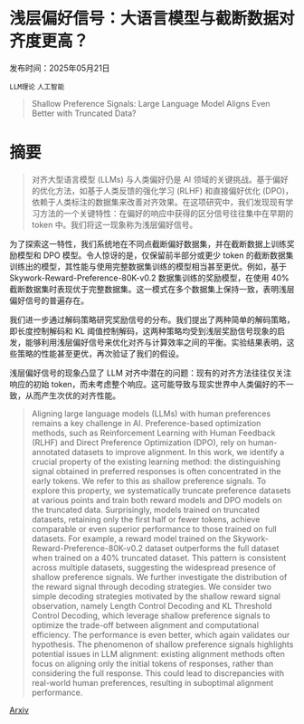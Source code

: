 # 浅层偏好信号：大语言模型与截断数据对齐度更高？

发布时间：2025年05月21日

`LLM理论` `人工智能`

> Shallow Preference Signals: Large Language Model Aligns Even Better with Truncated Data?

# 摘要

> 对齐大型语言模型 (LLMs) 与人类偏好仍是 AI 领域的关键挑战。基于偏好的优化方法，如基于人类反馈的强化学习 (RLHF) 和直接偏好优化 (DPO)，依赖于人类标注的数据集来改善对齐效果。在这项研究中，我们发现现有学习方法的一个关键特性：在偏好的响应中获得的区分信号往往集中在早期的 token 中。我们将这一现象称为浅层偏好信号。

为了探索这一特性，我们系统地在不同点截断偏好数据集，并在截断数据上训练奖励模型和 DPO 模型。令人惊讶的是，仅保留前半部分或更少 token 的截断数据集训练出的模型，其性能与使用完整数据集训练的模型相当甚至更优。例如，基于 Skywork-Reward-Preference-80K-v0.2 数据集训练的奖励模型，在使用 40% 截断数据集时表现优于完整数据集。这一模式在多个数据集上保持一致，表明浅层偏好信号的普遍存在。

我们进一步通过解码策略研究奖励信号的分布。我们提出了两种简单的解码策略，即长度控制解码和 KL 阈值控制解码，这两种策略均受到浅层奖励信号现象的启发，能够利用浅层偏好信号来优化对齐与计算效率之间的平衡。实验结果表明，这些策略的性能甚至更优，再次验证了我们的假设。

浅层偏好信号的现象凸显了 LLM 对齐中潜在的问题：现有的对齐方法往往仅关注响应的初始 token，而未考虑整个响应。这可能导致与现实世界中人类偏好的不一致，从而产生次优的对齐性能。

> Aligning large language models (LLMs) with human preferences remains a key challenge in AI. Preference-based optimization methods, such as Reinforcement Learning with Human Feedback (RLHF) and Direct Preference Optimization (DPO), rely on human-annotated datasets to improve alignment. In this work, we identify a crucial property of the existing learning method: the distinguishing signal obtained in preferred responses is often concentrated in the early tokens. We refer to this as shallow preference signals.
  To explore this property, we systematically truncate preference datasets at various points and train both reward models and DPO models on the truncated data. Surprisingly, models trained on truncated datasets, retaining only the first half or fewer tokens, achieve comparable or even superior performance to those trained on full datasets. For example, a reward model trained on the Skywork-Reward-Preference-80K-v0.2 dataset outperforms the full dataset when trained on a 40\% truncated dataset. This pattern is consistent across multiple datasets, suggesting the widespread presence of shallow preference signals.
  We further investigate the distribution of the reward signal through decoding strategies. We consider two simple decoding strategies motivated by the shallow reward signal observation, namely Length Control Decoding and KL Threshold Control Decoding, which leverage shallow preference signals to optimize the trade-off between alignment and computational efficiency. The performance is even better, which again validates our hypothesis.
  The phenomenon of shallow preference signals highlights potential issues in LLM alignment: existing alignment methods often focus on aligning only the initial tokens of responses, rather than considering the full response. This could lead to discrepancies with real-world human preferences, resulting in suboptimal alignment performance.

[Arxiv](https://arxiv.org/abs/2505.17122)